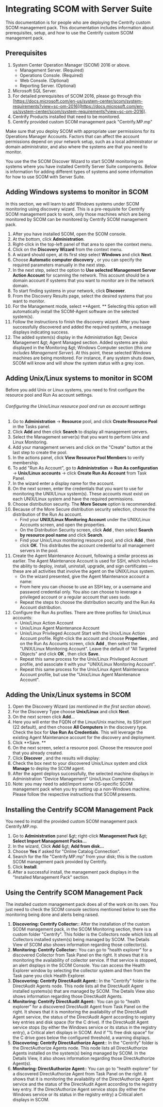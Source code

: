
# Integrating SCOM with Server Suite
This documentation is for people who are deploying the Centrify custom SCOM management pack. This documentation includes information about prerequisites, setup, and how to use the Centrify custom SCOM management pack.

## Prerequisites
1. System Center Operation Manager (SCOM) 2016 or above.
    - Management Server. (Required)
    - Operations Console. (Required)
    - Web Console. (Optional)
    - Reporting Server. (Optional)
2. Microsoft SQL Server.
3. For detailed prerequisites of SCOM 2016, please go through this [https://docs.microsoft.com/en-us/system-center/scom/system-requirements?view=sc-om-2016](https://docs.microsoft.com/en-us/system-center/scom/system-requirements?view=sc-om-2016).
4. Centrify Products installed that need to be monitored.
5. Centrify provided custom SCOM management pack "Centrify.MP.mp"

Make sure that you deploy SCOM with appropriate user permissions for its Operations Manager Accounts. Factors that can affect the account permissions depend on your network setup, such as a local administrator or domain administrator, and also where the systems are that you need to monitor.

You use the the SCOM Discover Wizard to start SCOM monitoring on systems where you have installed Centrify Server Suite components. Below is information for adding different types of systems and some information for how to use SCOM with Server Suite.

## Adding Windows systems to monitor in SCOM
In this section, we will learn to add Windows systems under SCOM monitoring using discovery wizard. This is a pre-requisite for Centrify SCOM management pack to work, only those machines which are being monitored by SCOM can be monitored by Centrify SCOM management pack.

1. After you have installed SCOM, open the SCOM console.
2. At the bottom, click  **Administration**.
3. Right-click in the top-left panel of that area to open the context menu.
4. Click on the  **Discovery Wizard**  from the context menu.
5. A wizard should open, at its first step select  **Windows**  and click  **Next**.
6. Choose  **Automatic computer discovery** , or you can specify the required parameters manually in the next step.
7. In the next step, select the option to  **Use selected Management Server Action Account**  for scanning the network. This account should be a domain account if systems that you want to monitor are in the network domain.
8. To start finding systems in your network, click  **Discover**.
9. From the Discovery Results page, select the desired systems that you want to monitor.
10. For the Management mode, select  **Agent. ** Selecting this option will automatically install the SCOM-Agent software on the selected system(s).
11. Follow the instructions to finish the discovery wizard. After you have successfully discovered and added the required systems, a message displays indicating success.
12. The added system(s) display in the Administration \&gt; Device Management \&gt; Agent Managed section. Added systems are also displayed in the Monitoring \&gt; Windows Computer section (_this one includes Management Server_). At this point, these selected Windows machines are being monitored. For instance, if any system shuts down, SCOM will know and will show the system status with a grey icon.

## Adding Unix/Linux systems to monitor in SCOM
Before you add Unix or Linux systems, you need to first configure the resource pool and Run As account settings.

###### Configuring the Unix/Linux resource pool and run as account settings
1. Go to  **Administration**  ->  **Resource**  pool, and click  **Create Resource Pool**  in the Tasks panel.
2. Click  **Add**  and then click  **Search**  to display all management servers.
3. Select the Management server(s) that you want to perform Unix and Linux Monitoring.
4. Add your management servers and click on the "Create" button at the last step to create the pool.
5. In the actions panel, click  **View Resource Pool Members**  to verify membership.
6. To add "Run As Account", go to  **Administration**  ->  **Run As configuration**  ->  **Unix/Linux accounts**  -> click  **Create Run As Account**  from Task Panel.
7. In the wizard enter a display name for the account.
8. On the next screen, enter the credentials that you want to use for monitoring the UNIX/Linux system(s).  These accounts must exist on each UNIX/Linux system and have the required permissions.
9. Choose distribution security. The  **More Secure**  option is recommended.
10. Because of the More Secure distribution security selection, choose the distribution of the Run As account.
    - Find your  **UNIX/Linux Monitoring Account**  under the UNIX/Linux Accounts screen, and open the properties.
    - On the Distribution Security screen, click  **Add** , then select  **Search by resource pool name**  and click  **Search**.
    - Find your Unix/Linux monitoring resource pool, and click  **Add** , then click  **OK**.  This distributes the account credential to all management servers in the pool.
11. Create the Agent Maintenance Account, following a similar process as earlier.
 The Agent Maintenance Account is used for SSH, which includes the ability to deploy, install, uninstall, upgrade, and sign certificates –- these are all activities that involve the agent on the UNIX/Linux system.
    - On the wizard presented, give the Agent Maintenance account a name:
    - From here you can choose to use an SSH key, or a username and password credential only.  You also can choose to leverage a privileged account or a regular account that uses sudo.
    - Repeat the steps to choose the distribution security and the Run As Account distribution.
12. Configure the Run As profiles.
 There are three profiles for Unix/Linux accounts:
    - Unix/Linux Action Account
    - Unix/Linux Agent Maintenance Account
    - Unix/Linux Privileged Account
 Start with the Unix/Linux Action Account profile.  Right-click the account and choose  **Properties** , and on the Run As Accounts screen, click  **Add** , then select the "UNIX/Linux Monitoring Account". Leave the default of "All Targeted Objects" and click  **OK** , then click  **Save**.
    - Repeat this same process for the Unix/Linux Privileged Account profile, and associate it with your "UNIX/Linux Monitoring Account".
    - Repeat this same process for the Unix/Linux Agent Maintenance Account profile, but use the "Unix/Linux Agent Maintenance Account".

## Adding the Unix/Linux systems in SCOM
1. Open the Discovery Wizard (_as mentioned in the first section above_).
2. For the Discovery Type choose  **Unix/Linux**  and click  **Next**.
3. On the next screen click  **Add**...
4. Here you will enter the FQDN of the Linux/Unix machine, its SSH port (22 default), and then choose  **All Computers**  in the discovery type. Check the box for  **Use Run As Credentials**.  This will leverage the existing Agent Maintenance account for the discovery and deployment.
5. Click  **Save. **
6. On the next screen, select a resource pool. Choose the resource pool that you already created.
7. Click  **Discover** , and the results will display:
8. Check the box next to your discovered Unix/Linux system and click  **Manage**  to deploy the SCOM agent.
9. After the agent deploys successfully, the selected machine displays in Administration "Device Management" Unix/Linux Computers.
10. Note: you may need to add/import some OS-specific SCOM management pack when you try setting up a non-Windows machine. Please follow the respective instructions that SCOM presents.

## Installing the Centrify SCOM Management Pack
You need to install the provided custom SCOM management pack Centrify.MP.mp.
1. Go to  **Administration**  panel \&gt; right-click  **Management Pack**  \&gt;  **Select Import Management Packs...**
2. In the wizard, Click  **Add**  \&gt;  **Add from disk...**
3. Choose  **Yes**  if asked for "Online Catalog Connection".
4. Search for the file "Centrify.MP.mp" from your disk; this is the custom SCOM management pack provided by Centrify.
5. Click  **Install**.
6. After a successful install, the management pack displays in the "Installed Management Pack" section.

## Using the Centrify SCOM Management Pack

The installed custom management pack does all of the work on its own. You just need to check the SCOM console sections mentioned below to see the monitoring being done and alerts being raised.

1. **Discovering: Centrify Collector:**: After the installation of the custom SCOM management pack, in the SCOM Monitoring section, there is a custom folder "Centrify". This folder is the Collectors node which lists all Collectors installed system(s) being managed by SCOM. The Details View of SCOM also shows information regarding those collector(s).
2. **Monitoring: Centrify Collector:**: You can go to "health explorer" for a discovered Collector from Task Panel on the right. It shows that it is monitoring the availability of collector service. If that service is stopped, an alert displays in the SCOM Console. You can access the Health Explorer window by selecting the collector system and then from the Task pane you click Health Explorer.
3. **Discovering: Centrify DirectAudit Agent:**: In the "Centrify" folder is the DirectAudit Agents node. This node lists all the DirectAudit Agent installed systems(s) that are managed by SCOM. The Details View also shows information regarding those DirectAudit Agents.
4. **Monitoring: Centrify DirectAudit Agent:**: You can go to "health explorer" for a discovered DirectAudit Agent from Task Panel on the right. It shows that it is monitoring the availability of the DirectAudit Agent service, the status of the DirectAudit Agent according to registry key entries and disk space (for the C drive). If the DirectAudit Agent service stops (by either the Windows service or its status in the registry entry), a Critical alert displays in SCOM. And if "% free disk space" for the C drive goes below the configured threshold,  a warning displays.
5. **Discovering: Centrify DirectAuthorize Agent:**: In the "Centrify" folder is the DirectAuthorize Agents node. This node lists all DirectAuthorize Agents installed on the system(s) being managed by SCOM. In the Details View, it also shows information regarding those DirectAuthorize Agent(s).
6. **Monitoring: DirectAuthorize Agent:**: You can go to "health explorer" for a discovered DirectAuthorize Agent from Task Panel on the right. It shows that it is monitoring the availability of the DirectAuthorize Agent service and the status of the DirectAudit Agent according to the registry key entry. If the DirectAuthorize Agent service stops (by either the Windows service or its status in the registry entry) a Critical alert displays in SCOM.
